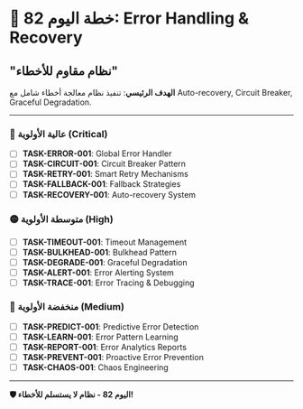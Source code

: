 # 🚀 خطة اليوم 82: Error Handling & Recovery
## "نظام مقاوم للأخطاء"

**الهدف الرئيسي**: تنفيذ نظام معالجة أخطاء شامل مع Auto-recovery, Circuit Breaker, Graceful Degradation.

---

### 🔴 عالية الأولوية (Critical)
- [ ] **TASK-ERROR-001**: Global Error Handler
- [ ] **TASK-CIRCUIT-001**: Circuit Breaker Pattern
- [ ] **TASK-RETRY-001**: Smart Retry Mechanisms
- [ ] **TASK-FALLBACK-001**: Fallback Strategies
- [ ] **TASK-RECOVERY-001**: Auto-recovery System

### 🟡 متوسطة الأولوية (High)
- [ ] **TASK-TIMEOUT-001**: Timeout Management
- [ ] **TASK-BULKHEAD-001**: Bulkhead Pattern
- [ ] **TASK-DEGRADE-001**: Graceful Degradation
- [ ] **TASK-ALERT-001**: Error Alerting System
- [ ] **TASK-TRACE-001**: Error Tracing & Debugging

### 🔵 منخفضة الأولوية (Medium)
- [ ] **TASK-PREDICT-001**: Predictive Error Detection
- [ ] **TASK-LEARN-001**: Error Pattern Learning
- [ ] **TASK-REPORT-001**: Error Analytics Reports
- [ ] **TASK-PREVENT-001**: Proactive Error Prevention
- [ ] **TASK-CHAOS-001**: Chaos Engineering

---

**🛡️ اليوم 82 - نظام لا يستسلم للأخطاء!**